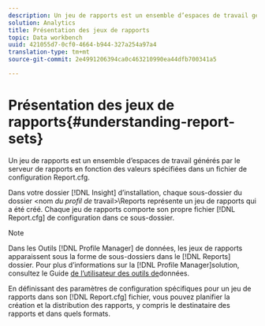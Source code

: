 ```yaml
---
description: Un jeu de rapports est un ensemble d’espaces de travail générés par le serveur de rapports en fonction des valeurs spécifiées dans un fichier de configuration Report.cfg.
solution: Analytics
title: Présentation des jeux de rapports
topic: Data workbench
uuid: 421055d7-0cf0-4664-b944-327a254a97a4
translation-type: tm+mt
source-git-commit: 2e4991206394ca0c463210990ea44dfb700341a5

---
```



# Présentation des jeux de rapports{#understanding-report-sets}

Un jeu de rapports est un ensemble d’espaces de travail générés par le serveur de rapports en fonction des valeurs spécifiées dans un fichier de configuration Report.cfg.

Dans votre dossier [!DNL Insight] d’installation, chaque sous-dossier du dossier &lt;nom *du profil de* travail>\Reports représente un jeu de rapports qui a été créé. Chaque jeu de rapports comporte son propre fichier [!DNL Report.cfg] de configuration dans ce sous-dossier.

>[!NOTE]
>
>Dans les Outils [!DNL Profile Manager] de données, les jeux de rapports apparaissent sous la forme de sous-dossiers dans le [!DNL Reports] dossier. Pour plus d’informations sur la [!DNL Profile Manager]solution, consultez le Guide [de l’utilisateur des outils de](https://docs.adobe.com/content/help/en/data-workbench/using/home.html#Data_Workbench_Help)données.

En définissant des paramètres de configuration spécifiques pour un jeu de rapports dans son [!DNL Report.cfg] fichier, vous pouvez planifier la création et la distribution des rapports, y compris le destinataire des rapports et dans quels formats.
